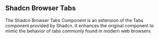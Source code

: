 ## Shadcn Browser Tabs

The Shadcn Browser Tabs Component is an extension of the Tabs component provided by Shadcn. It enhances the original component to mimic the behavior of tabs commonly found in modern web browsers

